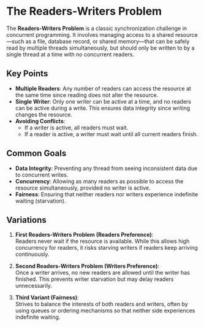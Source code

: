 # The Readers-Writers Problem

The **Readers-Writers Problem** is a classic synchronization challenge in concurrent programming. It involves managing access to a shared resource—such as a file, database record, or shared memory—that can be safely read by multiple threads simultaneously, but should only be written to by a single thread at a time with no concurrent readers.

## Key Points

- **Multiple Readers**: Any number of readers can access the resource at the same time since reading does not alter the resource.
- **Single Writer**: Only one writer can be active at a time, and no readers can be active during a write. This ensures data integrity since writing changes the resource.
- **Avoiding Conflicts**:  
  - If a writer is active, all readers must wait.  
  - If a reader is active, a writer must wait until all current readers finish.

## Common Goals

- **Data Integrity**: Preventing any thread from seeing inconsistent data due to concurrent writes.
- **Concurrency**: Allowing as many readers as possible to access the resource simultaneously, provided no writer is active.
- **Fairness**: Ensuring that neither readers nor writers experience indefinite waiting (starvation).

## Variations

1. **First Readers-Writers Problem (Readers Preference)**:  
   Readers never wait if the resource is available. While this allows high concurrency for readers, it risks starving writers if readers keep arriving continuously.
   
2. **Second Readers-Writers Problem (Writers Preference)**:  
   Once a writer arrives, no new readers are allowed until the writer has finished. This prevents writer starvation but may delay readers unnecessarily.
   
3. **Third Variant (Fairness)**:  
   Strives to balance the interests of both readers and writers, often by using queues or ordering mechanisms so that neither side experiences indefinite waiting.

